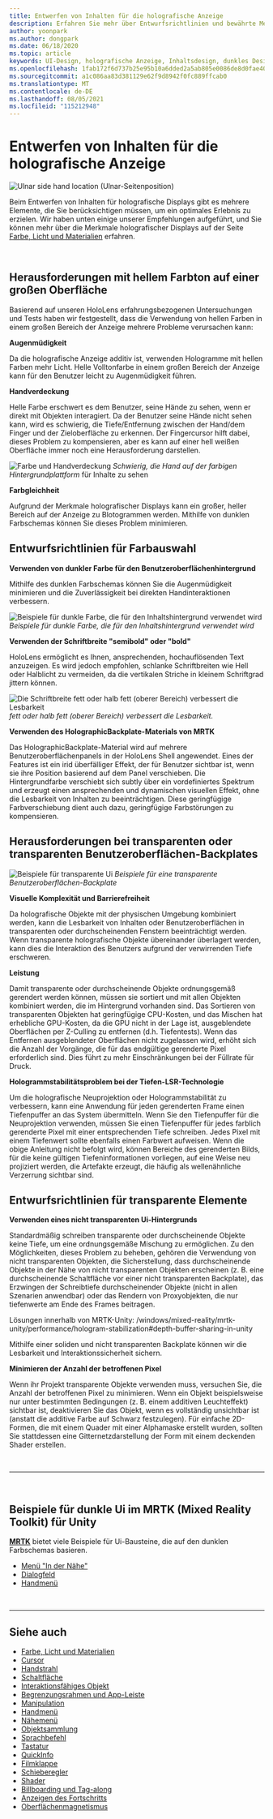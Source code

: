 ```yaml
---
title: Entwerfen von Inhalten für die holografische Anzeige
description: Erfahren Sie mehr über Entwurfsrichtlinien und bewährte Methoden für die holografische Anzeige auf HoloLens Geräten.
author: yoonpark
ms.author: dongpark
ms.date: 06/18/2020
ms.topic: article
keywords: UI-Design, holografische Anzeige, Inhaltsdesign, dunkles Design, helles Design, Mixed Reality-Headset, Windows Mixed Reality-Headset, Virtual Reality-Headset, HoloLens, MRTK, Mixed Reality Toolkit, Design, Pixel
ms.openlocfilehash: 1fab172f6d737b25e95b10a6dded2a5ab805e0086de8d0fae40c5a6a4ef7d805
ms.sourcegitcommit: a1c086aa83d381129e62f9d8942f0fc889ffcab0
ms.translationtype: MT
ms.contentlocale: de-DE
ms.lasthandoff: 08/05/2021
ms.locfileid: "115212948"
---
```

# <a name="designing-content-for-holographic-display"></a>Entwerfen von Inhalten für die holografische Anzeige

![Ulnar side hand location (Ulnar-Seitenposition)](images/UX_Hero_DarkTheme.jpg)

Beim Entwerfen von Inhalten für holografische Displays gibt es mehrere Elemente, die Sie berücksichtigen müssen, um ein optimales Erlebnis zu erzielen. Wir haben unten einige unserer Empfehlungen aufgeführt, und Sie können mehr über die Merkmale holografischer Displays auf der Seite [Farbe, Licht und Materialien](color-light-and-materials.md) erfahren.

<br>

## <a name="challenges-with-bright-color-on-a-large-surface"></a>Herausforderungen mit hellem Farbton auf einer großen Oberfläche 

Basierend auf unseren HoloLens erfahrungsbezogenen Untersuchungen und Tests haben wir festgestellt, dass die Verwendung von hellen Farben in einem großen Bereich der Anzeige mehrere Probleme verursachen kann: 

**Augenmüdigkeit** 

Da die holografische Anzeige additiv ist, verwenden Hologramme mit hellen Farben mehr Licht. Helle Volltonfarbe in einem großen Bereich der Anzeige kann für den Benutzer leicht zu Augenmüdigkeit führen. 

**Handverdeckung** 

Helle Farbe erschwert es dem Benutzer, seine Hände zu sehen, wenn er direkt mit Objekten interagiert. Da der Benutzer seine Hände nicht sehen kann, wird es schwierig, die Tiefe/Entfernung zwischen der Hand/dem Finger und der Zieloberfläche zu erkennen. Der Fingercursor hilft dabei, dieses Problem zu kompensieren, aber es kann auf einer hell weißen Oberfläche immer noch eine Herausforderung darstellen. 

![Farbe und Handverdeckung ](images/color_handocclusion.jpg)
 *Schwierig, die Hand auf der farbigen Hintergrundplattform* für Inhalte zu sehen

**Farbgleichheit**

Aufgrund der Merkmale holografischer Displays kann ein großer, heller Bereich auf der Anzeige zu Blotogrammen werden. Mithilfe von dunklen Farbschemas können Sie dieses Problem minimieren. 

## <a name="design-guidelines-for-color-choices"></a>Entwurfsrichtlinien für Farbauswahl

**Verwenden von dunkler Farbe für den Benutzeroberflächenhintergrund**

Mithilfe des dunklen Farbschemas können Sie die Augenmüdigkeit minimieren und die Zuverlässigkeit bei direkten Handinteraktionen verbessern. 

![Beispiele für dunkle Farbe, die für den Inhaltshintergrund verwendet wird ](images/color_dark_examples.jpg)
 *Beispiele für dunkle Farbe, die für den Inhaltshintergrund verwendet wird*

**Verwenden der Schriftbreite "semibold" oder "bold"**

HoloLens ermöglicht es Ihnen, ansprechenden, hochauflösenden Text anzuzeigen. Es wird jedoch empfohlen, schlanke Schriftbreiten wie Hell oder Halblicht zu vermeiden, da die vertikalen Striche in kleinem Schriftgrad jittern können. 

![Die Schriftbreite fett oder halb fett (oberer Bereich) verbessert die Lesbarkeit ](images/color_font_examples.jpg)
 *fett oder halb fett (oberer Bereich) verbessert die Lesbarkeit.*

**Verwenden des HolographicBackplate-Materials von MRTK**

Das HolographicBackplate-Material wird auf mehrere Benutzeroberflächenpanels in der HoloLens Shell angewendet. Eines der Features ist ein irid überfälliger Effekt, der für Benutzer sichtbar ist, wenn sie ihre Position basierend auf dem Panel verschieben. Die Hintergrundfarbe verschiebt sich subtly über ein vordefiniertes Spektrum und erzeugt einen ansprechenden und dynamischen visuellen Effekt, ohne die Lesbarkeit von Inhalten zu beeinträchtigen. Diese geringfügige Farbverschiebung dient auch dazu, geringfügige Farbstörungen zu kompensieren. 


## <a name="challenges-with-transparent-or-translucent-ui-backplate"></a>Herausforderungen bei transparenten oder transparenten Benutzeroberflächen-Backplates 

![Beispiele für transparente Ui ](images/color_transparent_examples.jpg)
 *Beispiele für eine transparente Benutzeroberflächen-Backplate*

**Visuelle Komplexität und Barrierefreiheit**

Da holografische Objekte mit der physischen Umgebung kombiniert werden, kann die Lesbarkeit von Inhalten oder Benutzeroberflächen in transparenten oder durchscheinenden Fenstern beeinträchtigt werden. Wenn transparente holografische Objekte übereinander überlagert werden, kann dies die Interaktion des Benutzers aufgrund der verwirrenden Tiefe erschweren.

**Leistung**

Damit transparente oder durchscheinende Objekte ordnungsgemäß gerendert werden können, müssen sie sortiert und mit allen Objekten kombiniert werden, die im Hintergrund vorhanden sind. Das Sortieren von transparenten Objekten hat geringfügige CPU-Kosten, und das Mischen hat erhebliche GPU-Kosten, da die GPU nicht in der Lage ist, ausgeblendete Oberflächen per Z-Culling zu entfernen (d.h. Tiefentests). Wenn das Entfernen ausgeblendeter Oberflächen nicht zugelassen wird, erhöht sich die Anzahl der Vorgänge, die für das endgültige gerenderte Pixel erforderlich sind. Dies führt zu mehr Einschränkungen bei der Füllrate für Druck.

**Hologrammstabilitätsproblem bei der Tiefen-LSR-Technologie**

Um die holografische Neuprojektion oder Hologrammstabilität zu verbessern, kann eine Anwendung für jeden gerenderten Frame einen Tiefenpuffer an das System übermitteln. Wenn Sie den Tiefenpuffer für die Neuprojektion verwenden, müssen Sie einen Tiefenpuffer für jedes farblich gerenderte Pixel mit einer entsprechenden Tiefe schreiben. Jedes Pixel mit einem Tiefenwert sollte ebenfalls einen Farbwert aufweisen. Wenn die obige Anleitung nicht befolgt wird, können Bereiche des gerenderten Bilds, für die keine gültigen Tiefeninformationen vorliegen, auf eine Weise neu projiziert werden, die Artefakte erzeugt, die häufig als wellenähnliche Verzerrung sichtbar sind.


## <a name="design-guidelines-for-transparent-elements"></a>Entwurfsrichtlinien für transparente Elemente

**Verwenden eines nicht transparenten Ui-Hintergrunds**

Standardmäßig schreiben transparente oder durchscheinende Objekte keine Tiefe, um eine ordnungsgemäße Mischung zu ermöglichen. Zu den Möglichkeiten, dieses Problem zu beheben, gehören die Verwendung von nicht transparenten Objekten, die Sicherstellung, dass durchscheinende Objekte in der Nähe von nicht transparenten Objekten erscheinen (z. B. eine durchscheinende Schaltfläche vor einer nicht transparenten Backplate), das Erzwingen der Schreibtiefe durchscheinender Objekte (nicht in allen Szenarien anwendbar) oder das Rendern von Proxyobjekten, die nur tiefenwerte am Ende des Frames beitragen.

Lösungen innerhalb von MRTK-Unity: /windows/mixed-reality/mrtk-unity/performance/hologram-stabilization#depth-buffer-sharing-in-unity  

Mithilfe einer soliden und nicht transparenten Backplate können wir die Lesbarkeit und Interaktionssicherheit sichern.

**Minimieren der Anzahl der betroffenen Pixel**

Wenn ihr Projekt transparente Objekte verwenden muss, versuchen Sie, die Anzahl der betroffenen Pixel zu minimieren. Wenn ein Objekt beispielsweise nur unter bestimmten Bedingungen (z. B. einem additiven Leuchteffekt) sichtbar ist, deaktivieren Sie das Objekt, wenn es vollständig unsichtbar ist (anstatt die additive Farbe auf Schwarz festzulegen). Für einfache 2D-Formen, die mit einem Quader mit einer Alphamaske erstellt wurden, sollten Sie stattdessen eine Gitternetzdarstellung der Form mit einem deckenden Shader erstellen. 

<br/>

---

<br/>

## <a name="dark-ui-examples-in-mrtk-mixed-reality-toolkit-for-unity"></a>Beispiele für dunkle Ui im MRTK (Mixed Reality Toolkit) für Unity

**[MRTK](https://github.com/Microsoft/MixedRealityToolkit-Unity)** bietet viele Beispiele für Ui-Bausteine, die auf den dunklen Farbschemas basieren.

* [Menü "In der Nähe"](/windows/mixed-reality/mrtk-unity/features/ux-building-blocks/near-menu)
* [Dialogfeld](/windows/mixed-reality/mrtk-unity/features/ux-building-blocks/dialog)
* [Handmenü](/windows/mixed-reality/mrtk-unity/features/ux-building-blocks/hand-menu)

<br>

---

## <a name="see-also"></a>Siehe auch

* [Farbe, Licht und Materialien](color-light-and-materials.md)
* [Cursor](cursors.md)
* [Handstrahl](point-and-commit.md)
* [Schaltfläche](button.md)
* [Interaktionsfähiges Objekt](interactable-object.md)
* [Begrenzungsrahmen und App-Leiste](app-bar-and-bounding-box.md)
* [Manipulation](direct-manipulation.md)
* [Handmenü](hand-menu.md)
* [Nähemenü](near-menu.md)
* [Objektsammlung](object-collection.md)
* [Sprachbefehl](voice-input.md)
* [Tastatur](keyboard.md)
* [QuickInfo](tooltip.md)
* [Filmklappe](slate.md)
* [Schieberegler](slider.md)
* [Shader](shader.md)
* [Billboarding und Tag-along](billboarding-and-tag-along.md)
* [Anzeigen des Fortschritts](progress.md)
* [Oberflächenmagnetismus](surface-magnetism.md)